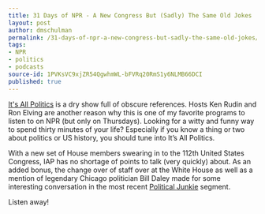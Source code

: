 ```yaml
---
title: 31 Days of NPR - A New Congress But (Sadly) The Same Old Jokes
layout: post
author: dmschulman
permalink: /31-days-of-npr-a-new-congress-but-sadly-the-same-old-jokes/
tags:
- NPR
- politics
- podcasts
source-id: 1PVKsVC9xjZR54QgwhmWL-bFVRq20RmS1y6NLMB66DCI
published: true
---
```

[It's All Politics](https://www.npr.org/blogs/itsallpolitics/) is a dry show full of obscure references. Hosts Ken Rudin and Ron Elving are another reason why this is one of my favorite programs to listen to on NPR (but only on Thursdays). Looking for a witty and funny way to spend thirty minutes of your life? Especially if you know a thing or two about politics or US history, you should tune into It’s All Politics.

With a new set of House members swearing in to the 112th United States Congress, IAP has no shortage of points to talk (very quickly) about. As an added bonus, the change over of staff over at the White House as well as a mention of legendary Chicago politician Bill Daley made for some interesting conversation in the most recent [Political Junkie](https://www.npr.org/blogs/itsallpolitics/2011/01/07/132739507/this-weeks-podcast-a-new-congress-but-sadly-the-same-old-jokes) segment.

Listen away!
